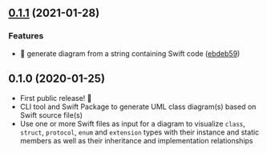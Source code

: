 ## [0.1.1](https://github.com/MarcoEidinger/SwiftPlantUML/compare/0.1.0...0.1.1) (2021-01-28)
### Features

* 🎸 generate diagram from a string containing Swift code ([ebdeb59](https://github.com/MarcoEidinger/SwiftPlantUML/commit/ebdeb59c2b788ec75c40e9786fad103416bce6f6))

## 0.1.0 (2020-01-25)

- First public release! 🎉
- CLI tool and Swift Package to generate UML class diagram(s) based on Swift source file(s)
- Use one or more Swift files as input for a diagram to visualize `class`, `struct`, `protocol`, `enum` and `extension` types
with their instance and static members as well as their inheritance and implementation relationships
